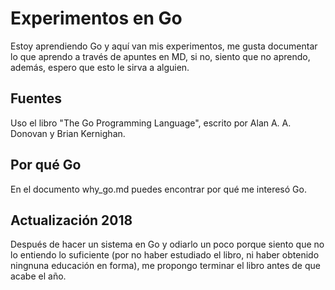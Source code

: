 # Experimentos en Go

Estoy aprendiendo Go y aquí van mis experimentos, me gusta documentar lo
que aprendo a través de apuntes en MD, si no, siento que no aprendo, además, espero que esto le sirva a alguien.


## Fuentes

Uso el libro "The Go Programming Language", escrito por Alan A. A. Donovan y Brian Kernighan.


## Por qué Go

En el documento why_go.md puedes encontrar por qué me interesó Go.


## Actualización 2018

Después de hacer un sistema en Go y odiarlo un poco porque siento que no lo entiendo lo suficiente (por no haber estudiado el libro, ni haber obtenido ningnuna educación en forma), me propongo terminar el libro antes de que acabe el año.
